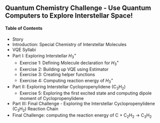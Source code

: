 ## Quantum Chemistry Challenge - Use Quantum Computers to Explore Interstellar Space!

#### Table of Contents
- Story
- Introduction: Special Chemistry of Interstellar Molecules
- VQE Syllabi
- Part I: Exploring Interstellar 𝐻<sub>3</sub><sup>+</sup>
  - Exercise 1: Defining Molecule declaration for 𝐻<sub>3</sub><sup>+</sup>
  - Exercise 2: Building up VQE using Estimator
  - Exercise 3: Creating helper functions
  - Exercise 4: Computing reaction energy of 𝐻<sub>3</sub><sup>+</sup> 
- Part II: Exploring Interstellar Cyclopropenylidene (C<sub>3</sub>H<sub>2</sub>)
  - Exercise 5: Exploring the first excited state and computing dipole moment of Cyclopropenylidene
- Part III: Final Challenge - Exploring the Interstellar Cyclopropenylidene (C<sub>3</sub>H<sub>2</sub>) Reaction Chain
- Final Challenge: computing the reaction energy of C + C<sub>2</sub>H<sub>2</sub> → C<sub>3</sub>H<sub>2</sub> 
